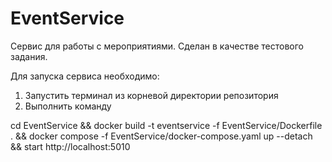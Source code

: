 # EventService

Сервис для работы с мероприятиями. Сделан в качестве тестового задания.

Для запуска сервиса необходимо:
1) Запустить терминал из корневой директории репозитория
2) Выполнить команду 

cd EventService && docker build -t eventservice -f EventService/Dockerfile . && docker compose -f EventService/docker-compose.yaml up --detach && start http://localhost:5010